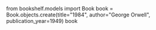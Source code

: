  from bookshelf.models import Book
book = Book.objects.create(title="1984", author="George Orwell", publication_year=1949)
book